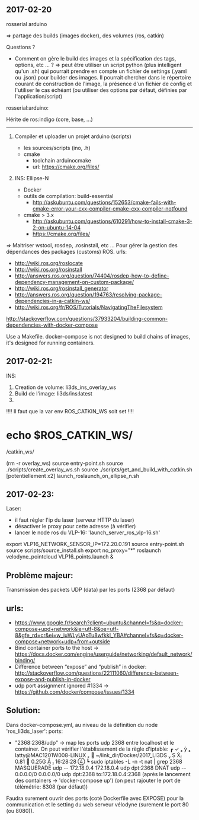 2017-02-20
----------

rosserial
arduino

=> partage des builds (images docker), des volumes (ros, catkin)

Questions ?
- Comment on gère le build des images et la spécification des tags, options, etc ... ?
=> peut être utiliser un script python (plus intelligent qu'un .sh) qui pourrait prendre en compte
un fichier de settings (.yaml ou .json) pour builder des images.
Il pourrait chercher dans le répertoire courant de construction de l'image, la présence d'un fichier de config
et l'utiliser le cas échéant (ou utiliser des options par défaut, définies par l'application/script)


rosserial:arduino:

Hérite de ros:indigo (core, base, ...)

---------------------------------------------------------------------------

1. Compiler et uploader un projet arduino (scripts)
	- les sources/scripts (ino, .h)
	- cmake
		- toolchain arduinocmake
		- url: https://cmake.org/files/

2. INS: Ellipse-N
	- Docker
	- outils de compilation: build-essential
		- http://askubuntu.com/questions/152653/cmake-fails-with-cmake-error-your-cxx-compiler-cmake-cxx-compiler-notfound
	- cmake > 3.x
		- http://askubuntu.com/questions/610291/how-to-install-cmake-3-2-on-ubuntu-14-04
		- https://cmake.org/files/

=> Maitriser wstool, rosdep, .rosinstall, etc ...
Pour gérer la gestion des dépendances des packages (customs) ROS.
urls:
- http://wiki.ros.org/roslocate
- http://wiki.ros.org/rosinstall
- http://answers.ros.org/question/74404/rosdep-how-to-define-dependency-management-on-custom-package/
- http://wiki.ros.org/rosinstall_generator
- http://answers.ros.org/question/194763/resolving-package-dependencies-in-a-catkin-ws/
- http://wiki.ros.org/fr/ROS/Tutorials/NavigatingTheFilesystem


http://stackoverflow.com/questions/37933204/building-common-dependencies-with-docker-compose

Use a Makefile. docker-compose is not designed to build chains of images, it's designed for running containers.


2017-02-21:
----------
INS:
1. Creation de volume: li3ds_ins_overlay_ws
2. Build de l'image: li3ds/ins:latest
3. 

!!!! Il faut que la var env ROS_CATKIN_WS soit set !!!!
# echo $ROS_CATKIN_WS/
/catkin_ws/

(rm -r overlay_ws)
source entry-point.sh
source ./scripts/create_overlay_ws.sh
source ./scripts/get_and_build_with_catkin.sh [potentiellement x2]
launch_roslaunch_on_ellipse_n.sh


2017-02-23:
----------
Laser:
- il faut régler l'ip du laser (serveur HTTP du laser)
- désactiver le proxy pour cette adresse (à vérifier)
- lancer le node ros du VLP-16: 'launch_server_ros_vlp-16.sh'

export VLP16_NETWORK_SENSOR_IP=172.20.0.191
source entry-point.sh 
source scripts/source_install.sh
export no_proxy="*"
roslaunch velodyne_pointcloud VLP16_points.launch &


Problème majeur: 
---------------
Transmission des packets UDP (data) par les ports (2368 par défaut)

urls:
----
- https://www.google.fr/search?client=ubuntu&channel=fs&q=docker-compose+upd+network&ie=utf-8&oe=utf-8&gfe_rd=cr&ei=w_iuWLyUApTu8wfkkI_YBA#channel=fs&q=docker-compose+network+udp+from+outside
- Bind container ports to the host -> https://docs.docker.com/engine/userguide/networking/default_network/binding/
- Difference between “expose” and “publish” in docker: http://stackoverflow.com/questions/22111060/difference-between-expose-and-publish-in-docker
- udp port assignment ignored #1334 -> https://github.com/docker/compose/issues/1334

Solution:
--------
Dans docker-compose.yml, au niveau de la définition du node 'ros_li3ds_laser':
ports:
  - "2368:2368/udp"
-> map les ports udp 2368 entre localhost et le container.
On peut vérifier l'établissement de la règle d'iptable:
┏ ✓    latty@MAC1201W008-LINUX   ~/link_dir/Docker/2017_LI3DS     0.81   0.25G    16:28:28  
┗ sudo iptables -L -n -t nat | grep 2368        
MASQUERADE  udp  --  172.18.0.4           172.18.0.4           udp dpt:2368
DNAT       udp  --  0.0.0.0/0            0.0.0.0/0            udp dpt:2368 to:172.18.0.4:2368
(après le lancement des containers -> 'docker-compose up')
(on peut rajouter le port de télémétrie: 8308 (par défaut))

Faudra surement ouvrir des ports (coté Dockerfile avec EXPOSE) pour la communication et le setting du web serveur vélodyne (surement le port 80 (ou 8080)).
